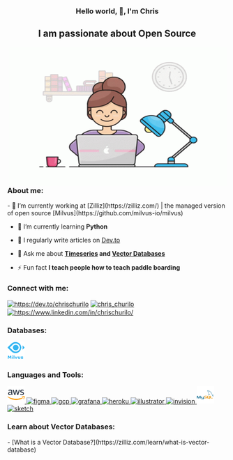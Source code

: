 <h3 align="center">Hello world, 👋, I'm Chris</h3>
<h2 align="center">I am passionate about Open Source</h2>

<img align="right" alt="Programming Gif" src="https://github.com/ChrisChurilo/ChrisChurilo/blob/main/programming.gif" width="500" height="320" />

<h3 align="left">About me:</h3>
- 🔭 I’m currently working at [Zilliz](https://zilliz.com/) | the managed version of open source [Milvus](https://github.com/milvus-io/milvus)

- 🌱 I’m currently learning **Python**

- 📝 I regularly write articles on [Dev.to](https://dev.to/chrischurilo)

- 💬 Ask me about **[Timeseries](https://www.influxdata.com/) and [Vector Databases](https://milvus.io/)**

- ⚡ Fun fact **I teach people how to teach paddle boarding**

<h3 align="left">Connect with me:</h3>
<p align="left">
<a href="https://dev.to/https://dev.to/chrischurilo" target="blank"><img align="center" src="https://raw.githubusercontent.com/rahuldkjain/github-profile-readme-generator/master/src/images/icons/Social/devto.svg" alt="https://dev.to/chrischurilo" height="30" width="40" /></a>
<a href="https://twitter.com/chris_churilo" target="blank"><img align="center" src="https://raw.githubusercontent.com/rahuldkjain/github-profile-readme-generator/master/src/images/icons/Social/twitter.svg" alt="chris_churilo" height="30" width="40" /></a>
<a href="https://linkedin.com/in/https://www.linkedin.com/in/chrischurilo/" target="blank"><img align="center" src="https://raw.githubusercontent.com/rahuldkjain/github-profile-readme-generator/master/src/images/icons/Social/linked-in-alt.svg" alt="https://www.linkedin.com/in/chrischurilo/" height="30" width="40" /></a>
</p>

<h3 align="left">Databases:</h3>
<p align="left"> 

<a href="https://milvus.io/" target="_blank" rel="noreferrer"> <img src="https://github.com/milvus-io/artwork/blob/master/stacked/color/milvus-stacked-color.svg" alt="Milvus" width="40" height="40"/> </a>

 </p>

<h3 align="left">Languages and Tools:</h3>
<p align="left"> 
 <a img align="left" href="https://aws.amazon.com" target="_blank" rel="noreferrer"> <img src="https://raw.githubusercontent.com/devicons/devicon/master/icons/amazonwebservices/amazonwebservices-original-wordmark.svg" alt="aws" height="40" width="40"/> </a> 
 <a img align="left" href="https://www.figma.com/" target="_blank" rel="noreferrer"> <img src="https://www.vectorlogo.zone/logos/figma/figma-icon.svg" alt="figma" height="40" width="40"/> </a> 
 <a href="https://cloud.google.com" target="_blank" rel="noreferrer"> <img src="https://www.vectorlogo.zone/logos/google_cloud/google_cloud-icon.svg" alt="gcp" height="40" width="40"/> </a> 
 <a href="https://grafana.com" target="_blank" rel="noreferrer"> <img src="https://www.vectorlogo.zone/logos/grafana/grafana-icon.svg" alt="grafana" height="40" width="40"/> </a> 
 <a href="https://heroku.com" target="_blank" rel="noreferrer"> <img src="https://www.vectorlogo.zone/logos/heroku/heroku-icon.svg" alt="heroku" height="40" width="40"/> </a> 
 <a href="https://www.adobe.com/in/products/illustrator.html" target="_blank" rel="noreferrer"> <img src="https://www.vectorlogo.zone/logos/adobe_illustrator/adobe_illustrator-icon.svg" alt="illustrator" height="40" width="40"/> </a> 
 <a href="https://www.invisionapp.com/" target="_blank" rel="noreferrer"> <img src="https://www.vectorlogo.zone/logos/invisionapp/invisionapp-icon.svg" alt="invision" height="40" width="40"/> </a> 
 <a href="https://www.mysql.com/" target="_blank" rel="noreferrer"> <img src="https://raw.githubusercontent.com/devicons/devicon/master/icons/mysql/mysql-original-wordmark.svg" alt="mysql" height="40" width="40"/> </a> 
 <a href="https://www.sketch.com/" target="_blank" rel="noreferrer"> <img src="https://www.vectorlogo.zone/logos/sketchapp/sketchapp-icon.svg" alt="sketch" height="40" width="40"/> </a> 
</p>

<h3 align="left">Learn about Vector Databases:</h3>
- [What is a Vector Database?](https://zilliz.com/learn/what-is-vector-database)
